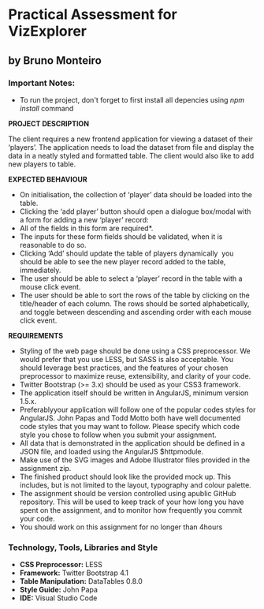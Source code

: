 # Practical Assessment for VizExplorer
## by Bruno Monteiro

### Important Notes:
* To run the project, don't forget to first install all depencies using *npm install* command

**PROJECT DESCRIPTION**

The client requires a new front­end application for viewing a dataset of their ‘players’. The application needs to load the dataset from file and display the data in a neatly styled and formatted table. The client would also like to add new players to table.

**EXPECTED BEHAVIOUR**
* On initialisation, the collection of ‘player’ data should be loaded into the table.
* Clicking the ‘add player’ button should open a dialogue box/modal with a form for adding a new ‘player’ record:
* All of the fields in this form are required*.
* The inputs for these form fields should be validated, when it is reasonable to do
so.
* Clicking ‘Add’ should update the table of players dynamically ­ you should be
able to see the new player record added to the table, immediately.
* The user should be able to select a ‘player’ record in the table with a mouse click event.
* The user should be able to sort the rows of the table by clicking on the title/header of each column. The rows should be sorted alphabetically, and toggle between descending and ascending order with each mouse click event.

**REQUIREMENTS**
* Styling of the web page should be done using a CSS preprocessor. We would prefer that you use LESS, but SASS is also acceptable. You should leverage best practices, and the features of your chosen preprocessor to maximize reuse, extensibility, and clarity of your code.
* Twitter Bootstrap (>= 3.x) should be used as your CSS3 framework.
* The application itself should be written in AngularJS, minimum version 1.5.x.
* Preferably​your application will follow one of the popular codes styles for AngularJS. John Papas and Todd Motto both have well documented code styles that you may want to follow. P​lease specify which code style you chose to follow when you submit your assignment.
* All data that is demonstrated in the application should be defined in a JSON file, and loaded using the AngularJS $​http​module.
* Make use of the SVG images and Adobe Illustrator files provided in the assignment zip.
* The finished product should look like the provided mock up. This includes, but is not limited to the layout, typography and colour palette.
* The assignment should be version controlled using a​public GitHub​repository. This will be used to keep track of your how long you have spent on the assignment, and to monitor how frequently you commit your code.
* You should work on this assignment for no longer than 4​hours

### Technology, Tools, Libraries and Style

* **CSS Preprocessor:** LESS
* **Framework:** Twitter Bootstrap 4.1
* **Table Manipulation:** DataTables 0.8.0
* **Style Guide:** John Papa
* **IDE:** Visual Studio Code